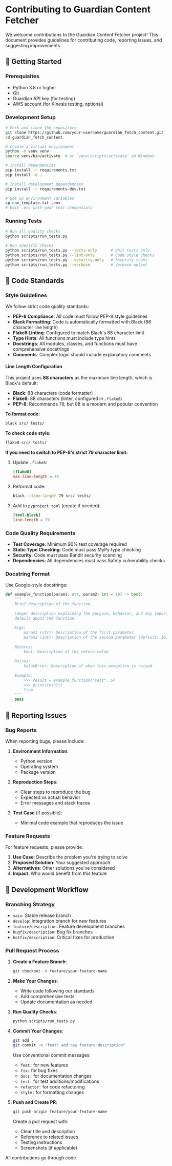# Contributing to Guardian Content Fetcher

We welcome contributions to the Guardian Content Fetcher project! This document provides guidelines for contributing code, reporting issues, and suggesting improvements.

## 🚀 Getting Started

### Prerequisites

- Python 3.8 or higher
- Git
- Guardian API key (for testing)
- AWS account (for Kinesis testing, optional)

### Development Setup

```bash
# Fork and clone the repository
git clone https://github.com/your-username/guardian_fetch_content.git
cd guardian_fetch_content

# Create a virtual environment
python -m venv venv
source venv/bin/activate  # or `venv\Scripts\activate` on Windows

# Install dependencies
pip install -r requirements.txt
pip install -e .

# Install development dependencies
pip install -r requirements-dev.txt

# Set up environment variables
cp env_template.txt .env
# Edit .env with your test credentials
```

### Running Tests

```bash
# Run all quality checks
python scripts/run_tests.py

# Run specific checks
python scripts/run_tests.py --tests-only      # Unit tests only
python scripts/run_tests.py --lint-only       # Code style checks
python scripts/run_tests.py --security-only   # Security scans
python scripts/run_tests.py --verbose         # Verbose output
```

## 📝 Code Standards

### Style Guidelines

We follow strict code quality standards:

- **PEP-8 Compliance**: All code must follow PEP-8 style guidelines
- **Black Formatting**: Code is automatically formatted with Black (88 character line length)
- **Flake8 Linting**: Configured to match Black's 88 character limit
- **Type Hints**: All functions must include type hints
- **Docstrings**: All modules, classes, and functions must have comprehensive docstrings
- **Comments**: Complex logic should include explanatory comments

#### Line Length Configuration

This project uses **88 characters** as the maximum line length, which is Black's default:
- **Black**: 88 characters (code formatter)
- **Flake8**: 88 characters (linter, configured in `.flake8`)
- **PEP-8**: Recommends 79, but 88 is a modern and popular convention

**To format code:**
```bash
black src/ tests/
```

**To check code style:**
```bash
flake8 src/ tests/
```

**If you need to switch to PEP-8's strict 79 character limit:**
1. Update `.flake8`:
   ```ini
   [flake8]
   max-line-length = 79
   ```
2. Reformat code:
   ```bash
   black --line-length 79 src/ tests/
   ```
3. Add to `pyproject.toml` (create if needed):
   ```toml
   [tool.black]
   line-length = 79
   ```

### Code Quality Requirements

- **Test Coverage**: Minimum 90% test coverage required
- **Static Type Checking**: Code must pass MyPy type checking
- **Security**: Code must pass Bandit security scanning
- **Dependencies**: All dependencies must pass Safety vulnerability checks

### Docstring Format

Use Google-style docstrings:

```python
def example_function(param1: str, param2: int = 10) -> bool:
    """
    Brief description of the function.
    
    Longer description explaining the purpose, behavior, and any important
    details about the function.
    
    Args:
        param1 (str): Description of the first parameter
        param2 (int): Description of the second parameter (default: 10)
        
    Returns:
        bool: Description of the return value
        
    Raises:
        ValueError: Description of when this exception is raised
        
    Example:
        >>> result = example_function("test", 5)
        >>> print(result)
        True
    """
    pass
```

## 🐛 Reporting Issues

### Bug Reports

When reporting bugs, please include:

1. **Environment Information**:
   - Python version
   - Operating system
   - Package version

2. **Reproduction Steps**:
   - Clear steps to reproduce the bug
   - Expected vs actual behavior
   - Error messages and stack traces

3. **Test Case** (if possible):
   - Minimal code example that reproduces the issue

### Feature Requests

For feature requests, please provide:

1. **Use Case**: Describe the problem you're trying to solve
2. **Proposed Solution**: Your suggested approach
3. **Alternatives**: Other solutions you've considered
4. **Impact**: Who would benefit from this feature

## 🔄 Development Workflow

### Branching Strategy

- `main`: Stable release branch
- `develop`: Integration branch for new features
- `feature/description`: Feature development branches
- `bugfix/description`: Bug fix branches
- `hotfix/description`: Critical fixes for production

### Pull Request Process

1. **Create a Feature Branch**:
   ```bash
   git checkout -b feature/your-feature-name
   ```

2. **Make Your Changes**:
   - Write code following our standards
   - Add comprehensive tests
   - Update documentation as needed

3. **Run Quality Checks**:
   ```bash
   python scripts/run_tests.py
   ```

4. **Commit Your Changes**:
   ```bash
   git add .
   git commit -m "feat: add new feature description"
   ```
   
   Use conventional commit messages:
   - `feat:` for new features
   - `fix:` for bug fixes
   - `docs:` for documentation changes
   - `test:` for test additions/modifications
   - `refactor:` for code refactoring
   - `style:` for formatting changes

5. **Push and Create PR**:
   ```bash
   git push origin feature/your-feature-name
   ```
   
   Create a pull request with:
   - Clear title and description
   - Reference to related issues
   - Testing instructions
   - Screenshots (if applicable)

All contributions go through code
